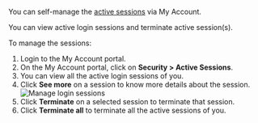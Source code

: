 
You can self-manage the <a href="/guides/user-management/manage-users/sessions/">active sessions</a> via My Account. 

You can view active login sessions and terminate active session(s).

To manage the sessions:
1. Login to the My Account portal.
2. On the My Account portal, click on **Security > Active Sessions**.
3. You can view all the active login sessions of you.
4. Click **See more** on a session to know more details about the session.
   <img :src="$withBase('/assets/img/guides/organization/self-service/manage-login-sessions.png')" alt="Manage login sessions">
5. Click **Terminate** on a selected session to terminate that session.
6. Click **Terminate all** to terminate all the active sessions of you.

